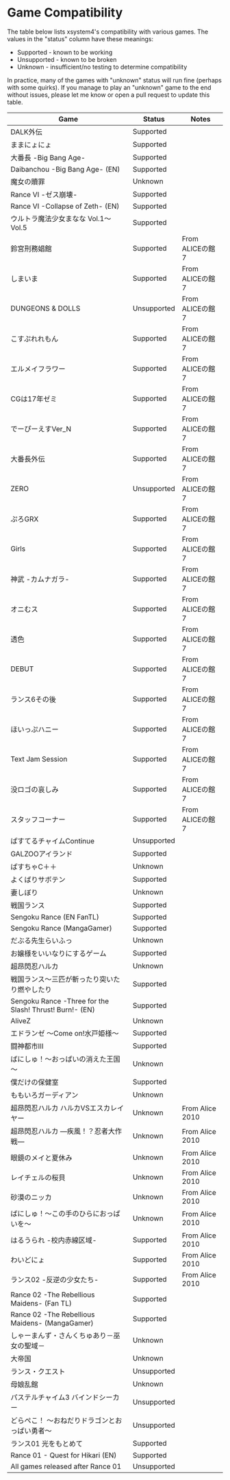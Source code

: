 Game Compatibility
==================

The table below lists xsystem4's compatibility with various games.
The values in the "status" column have these meanings:

* Supported - known to be working
* Unsupported - known to be broken
* Unknown - insufficient/no testing to determine compatibility

In practice, many of the games with "unknown" status will run fine (perhaps
with some quirks). If you manage to play an "unknown" game to the end without
issues, please let me know or open a pull request to update this table.

|                 Game                                    |   Status    | Notes |
| ------------------------------------------------------- | ----------- | ----- |
| DALK外伝                                                | Supported   |       |
| ままにょにょ                                            | Supported   |       |
| 大番長 -Big Bang Age-                                   | Supported   |       |
| Daibanchou -Big Bang Age- (EN)                          | Supported   |       |
| 魔女の贖罪                                              | Unknown     |       |
| Rance VI -ゼス崩壊-                                     | Supported   |       |
| Rance VI -Collapse of Zeth- (EN)                        | Supported   |       |
| ウルトラ魔法少女まなな Vol.1～Vol.5                     | Supported   |       |
| 鈴宮刑務娼館                                            | Supported   | From ALICEの館7 |
| しまいま                                                | Supported   | From ALICEの館7 |
| DUNGEONS & DOLLS                                        | Unsupported | From ALICEの館7 |
| こすぷれれもん                                          | Supported   | From ALICEの館7 |
| エルメイフラワー                                        | Supported   | From ALICEの館7 |
| CGは17年ゼミ                                            | Supported   | From ALICEの館7 |
| でーぴーえすVer_N                                       | Supported   | From ALICEの館7 |
| 大番長外伝                                              | Supported   | From ALICEの館7 |
| ZERO                                                    | Unsupported | From ALICEの館7 |
| ぷろGRX                                                 | Supported   | From ALICEの館7 |
| Girls                                                   | Supported   | From ALICEの館7 |
| 神武 -カムナガラ-                                       | Supported   | From ALICEの館7 |
| オニむス                                                | Supported   | From ALICEの館7 |
| 透色                                                    | Supported   | From ALICEの館7 |
| DEBUT                                                   | Supported   | From ALICEの館7 |
| ランス6その後                                           | Supported   | From ALICEの館7 |
| ほいっぷハニー                                          | Supported   | From ALICEの館7 |
| Text Jam Session                                        | Supported   | From ALICEの館7 |
| 没ロゴの哀しみ                                          | Supported   | From ALICEの館7 |
| スタッフコーナー                                        | Supported   | From ALICEの館7 |
| ぱすてるチャイムContinue                                | Unsupported |       |
| GALZOOアイランド                                        | Supported   |       |
| ぱすちゃC＋＋                                           | Unknown     |       |
| よくばりサボテン                                        | Supported   |       |
| 妻しぼり                                                | Unknown     |       |
| 戦国ランス                                              | Supported   |       |
| Sengoku Rance (EN FanTL)                                | Supported   |       |
| Sengoku Rance (MangaGamer)                              | Supported   |       |
| だぶる先生らいふっ                                      | Unknown     |       |
| お嬢様をいいなりにするゲーム                            | Supported   |       |
| 超昂閃忍ハルカ                                          | Unknown     |       |
| 戦国ランス～三匹が斬ったり突いたり燃やしたり            | Supported   |       |
| Sengoku Rance -Three for the Slash! Thrust! Burn!- (EN) | Supported   |       |
| AliveZ                                                  | Unknown     |       |
| エドランゼ ～Come on!水戸姫様～                         | Supported   |       |
| 闘神都市III                                             | Supported   |       |
| ばにしゅ！～おっぱいの消えた王国～                      | Unknown     |       |
| 僕だけの保健室                                          | Supported   |       |
| ももいろガーディアン                                    | Unknown     |       |
| 超昂閃忍ハルカ ハルカVSエスカレイヤー                   | Unknown     | From Alice 2010 |
| 超昂閃忍ハルカ ―疾風！？忍者大作戦―                     | Unknown     | From Alice 2010 |
| 眼鏡のメイと夏休み                                      | Unknown     | From Alice 2010 |
| レイチェルの桜貝                                        | Unknown     | From Alice 2010 |
| 砂漠のニッカ                                            | Unknown     | From Alice 2010 |
| ばにしゅ！～この手のひらにおっぱいを～                  | Unknown     | From Alice 2010 |
| はるうられ -校内赤線区域-                               | Supported   | From Alice 2010 |
| わいどにょ                                              | Supported   | From Alice 2010 |
| ランス02 -反逆の少女たち-                               | Supported   | From Alice 2010 |
| Rance 02 -The Rebellious Maidens- (Fan TL)              | Supported   |       |
| Rance 02 -The Rebellious Maidens- (MangaGamer)          | Supported   |       |
| しゃーまんず・さんくちゅあり－巫女の聖域－              | Unknown     |       |
| 大帝国                                                  | Unknown     |       |
| ランス・クエスト                                        | Unsupported |       |
| 母娘乱館                                                | Unknown     |       |
| パステルチャイム3 バインドシーカー                      | Unsupported |       |
| どらぺこ！ ～おねだりドラゴンとおっぱい勇者～           | Unsupported |       |
| ランス01 光をもとめて                                   | Supported   |       |
| Rance 01 - Quest for Hikari (EN)                        | Supported   |       |
| All games released after Rance 01                       | Unsupported |       |

